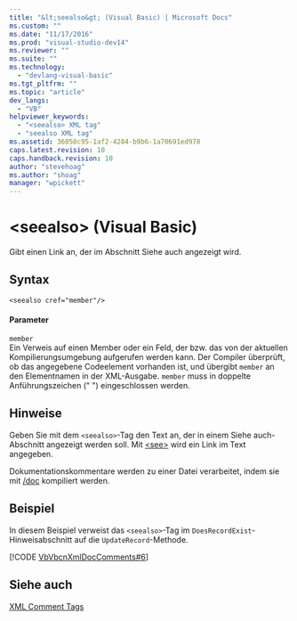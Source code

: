 ```yaml
---
title: "&lt;seealso&gt; (Visual Basic) | Microsoft Docs"
ms.custom: ""
ms.date: "11/17/2016"
ms.prod: "visual-studio-dev14"
ms.reviewer: ""
ms.suite: ""
ms.technology: 
  - "devlang-visual-basic"
ms.tgt_pltfrm: ""
ms.topic: "article"
dev_langs: 
  - "VB"
helpviewer_keywords: 
  - "<seealso> XML tag"
  - "seealso XML tag"
ms.assetid: 36050c95-1af2-4284-b9b6-1a70691ed978
caps.latest.revision: 10
caps.handback.revision: 10
author: "stevehoag"
ms.author: "shoag"
manager: "wpickett"
---
```

# &lt;seealso&gt; (Visual Basic)
Gibt einen Link an, der im Abschnitt Siehe auch angezeigt wird.  
  
## Syntax  
  
```  
<seealso cref="member"/>  
```  
  
#### Parameter  
 `member`  
 Ein Verweis auf einen Member oder ein Feld, der bzw. das von der aktuellen Kompilierungsumgebung aufgerufen werden kann.  Der Compiler überprüft, ob das angegebene Codeelement vorhanden ist, und übergibt `member` an den Elementnamen in der XML\-Ausgabe.  `member` muss in doppelte Anführungszeichen \(" "\) eingeschlossen werden.  
  
## Hinweise  
 Geben Sie mit dem `<seealso>`\-Tag den Text an, der in einem Siehe auch\-Abschnitt angezeigt werden soll.  Mit [\<see\>](../../../visual-basic/language-reference/xmldoc/see.md) wird ein Link im Text angegeben.  
  
 Dokumentationskommentare werden zu einer Datei verarbeitet, indem sie mit [\/doc](../../../visual-basic/reference/command-line-compiler/doc.md) kompiliert werden.  
  
## Beispiel  
 In diesem Beispiel verweist das `<seealso>`\-Tag im `DoesRecordExist`\-Hinweisabschnitt auf die `UpdateRecord`\-Methode.  
  
 [!CODE [VbVbcnXmlDocComments#6](../CodeSnippet/VS_Snippets_VBCSharp/VbVbcnXmlDocComments#6)]  
  
## Siehe auch  
 [XML Comment Tags](../../../visual-basic/language-reference/xmldoc/recommended-xml-tags-for-documentation-comments.md)